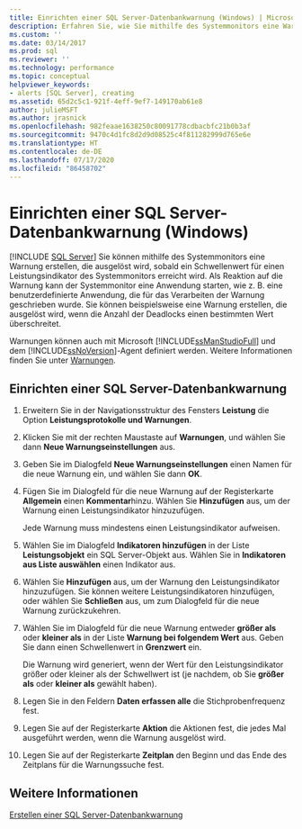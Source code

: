 ```yaml
---
title: Einrichten einer SQL Server-Datenbankwarnung (Windows) | Microsoft-Dokumentation
description: Erfahren Sie, wie Sie mithilfe des Systemmonitors eine Warnung erstellen, die ausgelöst wird, sobald ein Schwellenwert für einen Leistungsindikator des Systemmonitors erreicht wird. Als Antwort kann der Systemmonitor eine Anwendung starten.
ms.custom: ''
ms.date: 03/14/2017
ms.prod: sql
ms.reviewer: ''
ms.technology: performance
ms.topic: conceptual
helpviewer_keywords:
- alerts [SQL Server], creating
ms.assetid: 65d2c5c1-921f-4eff-9ef7-149170ab61e8
author: julieMSFT
ms.author: jrasnick
ms.openlocfilehash: 982feaae1638250c80091778cdbacbfc21b0b3af
ms.sourcegitcommit: 9470c4d1fc8d2d9d08525c4f811282999d765e6e
ms.translationtype: HT
ms.contentlocale: de-DE
ms.lasthandoff: 07/17/2020
ms.locfileid: "86458702"
---
```

# <a name="set-up-a-sql-server-database-alert-windows"></a>Einrichten einer SQL Server-Datenbankwarnung (Windows)
 [!INCLUDE [SQL Server](../../includes/applies-to-version/sqlserver.md)]
  Sie können mithilfe des Systemmonitors eine Warnung erstellen, die ausgelöst wird, sobald ein Schwellenwert für einen Leistungsindikator des Systemmonitors erreicht wird. Als Reaktion auf die Warnung kann der Systemmonitor eine Anwendung starten, wie z. B. eine benutzerdefinierte Anwendung, die für das Verarbeiten der Warnung geschrieben wurde. Sie können beispielsweise eine Warnung erstellen, die ausgelöst wird, wenn die Anzahl der Deadlocks einen bestimmten Wert überschreitet. 
  
 Warnungen können auch mit Microsoft [!INCLUDE[ssManStudioFull](../../includes/ssmanstudiofull-md.md)] und dem [!INCLUDE[ssNoVersion](../../includes/ssnoversion-md.md)]-Agent definiert werden. Weitere Informationen finden Sie unter [Warnungen](../../ssms/agent/alerts.md).  
  
## <a name="set-up-a-sql-server-database-alert"></a>Einrichten einer SQL Server-Datenbankwarnung  
  
1. Erweitern Sie in der Navigationsstruktur des Fensters **Leistung** die Option **Leistungsprotokolle und Warnungen**.  
  
2. Klicken Sie mit der rechten Maustaste auf **Warnungen**, und wählen Sie dann **Neue Warnungseinstellungen** aus.
  
3. Geben Sie im Dialogfeld **Neue Warnungseinstellungen** einen Namen für die neue Warnung ein, und wählen Sie dann **OK**.  
  
4. Fügen Sie im Dialogfeld für die neue Warnung auf der Registerkarte **Allgemein** einen **Kommentar**hinzu. Wählen Sie **Hinzufügen** aus, um der Warnung einen Leistungsindikator hinzuzufügen.  
  
     Jede Warnung muss mindestens einen Leistungsindikator aufweisen.  
  
5. Wählen Sie im Dialogfeld **Indikatoren hinzufügen** in der Liste **Leistungsobjekt** ein SQL Server-Objekt aus. Wählen Sie in **Indikatoren aus Liste auswählen** einen Indikator aus.  
  
6. Wählen Sie **Hinzufügen** aus, um der Warnung den Leistungsindikator hinzuzufügen. Sie können weitere Leistungsindikatoren hinzufügen, oder wählen Sie **Schließen** aus, um zum Dialogfeld für die neue Warnung zurückzukehren.  
  
7. Wählen Sie im Dialogfeld für die neue Warnung entweder **größer als** oder **kleiner als** in der Liste **Warnung bei folgendem Wert** aus. Geben Sie dann einen Schwellenwert in **Grenzwert** ein.  
  
     Die Warnung wird generiert, wenn der Wert für den Leistungsindikator größer oder kleiner als der Schwellwert ist (je nachdem, ob Sie **größer als** oder **kleiner als** gewählt haben).  
  
8. Legen Sie in den Feldern **Daten erfassen alle** die Stichprobenfrequenz fest.  
  
9. Legen Sie auf der Registerkarte **Aktion** die Aktionen fest, die jedes Mal ausgeführt werden, wenn die Warnung ausgelöst wird.  
  
10. Legen Sie auf der Registerkarte **Zeitplan** den Beginn und das Ende des Zeitplans für die Warnungssuche fest.  
  
## <a name="see-also"></a>Weitere Informationen  
 [Erstellen einer SQL Server-Datenbankwarnung](../../relational-databases/performance-monitor/create-a-sql-server-database-alert.md)  
  
  
